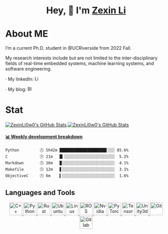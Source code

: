 <h1 align="center">
 Hey, 👋  I'm <a href="https://zexinli.com/" target="_blank">Zexin Li</a>
</h1>

# About ME
I’m a current Ph.D. student in @UCRiverside from 2022 Fall.

My research interests include but are not limited to the inter-disciplinary fields of real-time embedded systems, machine learning systems, and software engineering.

· My linkedIn: 
<a href='https://www.linkedin.com/in/zexin-li-25b985185/'>
  <img src='https://www.vectorlogo.zone/logos/linkedin/linkedin-icon.svg' alt='LinkedIn' height='15'>
</a>

· My blog:
 <a href='https://blog.zexinli.com'>
  <img src='https://user-images.githubusercontent.com/35922034/225746449-8f6b0c85-d1b9-437b-b11d-f05d2de9d5bf.png' alt='Blog' height='15'>
</a>

# Stat
<a href="https://github.com/ZexinLi0w0/ZexinLi0w0">
  <img align="center" src="https://github-readme-stats.vercel.app/api/top-langs/?username=ZexinLi0w0&theme=graywhite&layout=compact&exclude_repo=ZexinLi0w0.github.io,acamedic-page" alt="ZexinLi0w0's GitHub Stats" /></a><a href="https://github.com/ZexinLi0w0">
  <img align="center" src="https://github-readme-stats.vercel.app/api?username=ZexinLi0w0&theme=graywhite&show_icons=true&line_height=27&count_private=true&title_color=333&text_color=777" alt="ZexinLi0w0's GitHub Stats" /></a>

 <!-- waka-box start -->
#### <a href="https://gist.github.com/05a7064536359f4ab6203e498d96a5e2" target="_blank">📊 Weekly development breakdown</a>
```text
Python         🕓 5h42m ████████████████████▌░░░ 85.6%
C              🕓 21m   █▎░░░░░░░░░░░░░░░░░░░░░░  5.2%
Markdown       🕓 16m   ▉░░░░░░░░░░░░░░░░░░░░░░░  4.1%
Makefile       🕓 12m   ▋░░░░░░░░░░░░░░░░░░░░░░░  3.1%
ObjectiveC     🕓 6m    ▍░░░░░░░░░░░░░░░░░░░░░░░  1.6%
```
<!-- Powered by https://github.com/YouEclipse/waka-box-go . -->
<!-- waka-box end -->

## Languages and Tools
<p align="center">
<a href='https://en.cppreference.com/w/cpp'>
  <img src='https://cdn.jsdelivr.net/npm/simple-icons@6.20.0/icons/cplusplus.svg' alt='C++' height='40'>
</a>
<a href='https://www.python.org/'>
  <img src="https://www.vectorlogo.zone/logos/python/python-icon.svg" alt="Python" height="40"/>
</a>
  <a href='https://www.rust-lang.org/'>
  <img src='https://www.vectorlogo.zone/logos/rust-lang/rust-lang-icon.svg' alt='Rust' height='40'>
</a>
   <a href='https://ubuntu.com/'>
  <img src="https://www.vectorlogo.zone/logos/ubuntu/ubuntu-icon.svg" alt="Ubuntu" height="40"/>
</a>
  <a href='https://www.linux.org/'>
  <img src="https://www.vectorlogo.zone/logos/linux/linux-icon.svg" alt="Linux" height="40"/> 
</a>
 <a href='https://www.ros.org/'>
  <img src='https://www.vectorlogo.zone/logos/ros/ros-icon.svg' alt='ROS' height='40'>
</a>
 <a href='https://www.nvidia.com/en-us/autonomous-machines/embedded-systems/'>
  <img src="https://www.vectorlogo.zone/logos/nvidia/nvidia-icon.svg" alt="Nvidia" height="40"/> 
</a>
<a href="https://pytorch.org/"> 
  <img src="https://www.vectorlogo.zone/logos/pytorch/pytorch-icon.svg" alt="PyTorch" height="40"/> 
</a>
<a href='https://tensorflow.google.cn/'>
  <img src="https://www.vectorlogo.zone/logos/tensorflow/tensorflow-icon.svg" alt="TensorFlow" height="40"/> 
</a>
 <a href='https://unity.com/'>
  <img src="https://www.vectorlogo.zone/logos/unity3d/unity3d-icon.svg" alt="Unity3d" height="40"/> 
</a>
<a href='https://git-scm.com/'>
  <img src="https://www.vectorlogo.zone/logos/git-scm/git-scm-icon.svg" alt="Git" height="40"/>
</a>
 <a href='https://gitlab.com/'>
  <img src="https://www.vectorlogo.zone/logos/gitlab/gitlab-icon.svg" alt="Gitlab" height="40"/>
</a>
</p>
